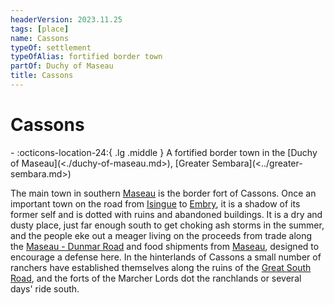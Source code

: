 ```yaml
---
headerVersion: 2023.11.25
tags: [place]
name: Cassons
typeOf: settlement
typeOfAlias: fortified border town
partOf: Duchy of Maseau
title: Cassons
---
```

# Cassons
<div class="grid cards ext-narrow-margin ext-one-column" markdown>
-    :octicons-location-24:{ .lg .middle } A fortified border town in the [Duchy of Maseau](<./duchy-of-maseau.md>), [Greater Sembara](<../greater-sembara.md>)  
</div>


The main town in southern [Maseau](<./duchy-of-maseau.md>) is the border fort of Cassons. Once an important town on the road from [Isingue](<../../istaros-watershed/isingue.md>) to [Embry](<../sembara/heartlands/embry.md>), it is a shadow of its former self and is dotted with ruins and abandoned buildings. It is a dry and dusty place, just far enough south to get choking ash storms in the summer, and the people eke out a meager living on the proceeds from trade along the [Maseau - Dunmar Road](<../roads/maseau-dunmar-road.md>) and food shipments from [Maseau](<./duchy-of-maseau.md>), designed to encourage a defense here. In the hinterlands of Cassons a small number of ranchers have established themselves along the ruins of the [Great South Road](<../roads/great-south-road.md>), and the forts of the Marcher Lords dot the ranchlands or several days' ride south.